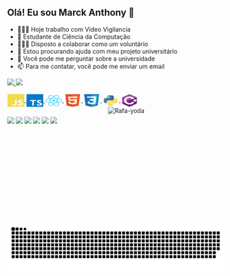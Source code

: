 ## Olá! Eu sou Marck Anthony 👋

- 👨🏻‍💻 Hoje trabalho com Video Vigilancia
- 🌱 Estudante de Ciência da Computação
- 🧑🏻‍💻 Disposto a colaborar como um voluntário
- 🤔 Estou procurando ajuda com meu projeto universitário
- 💬 Você pode me perguntar sobre a universidade
- 📫 Para me contatar, você pode me enviar um email

<div>
  <a href="https://github.com/MarcoAGP">
  <img height="127em" src="https://github-readme-stats.vercel.app/api?username=MarcoAGP&show_icons=true&theme=tokyonight&include_all_commits=true&count_private=true"/>
  <img height="127![image](https://user-images.githubusercontent.com/65792695/132927966-8956e431-ab16-4ed6-ba18-d0adc0a59ea8.png)
![image](https://user-images.githubusercontent.com/65792695/132927971-3cc6ae49-293f-458b-b440-160cc922ec19.png)
em" src="https://github-readme-stats.vercel.app/api/top-langs/?username=MarcoAGP&layout=compact&langs_count=7&theme=tokyonight"/>
</div>
  <div style="display: inline_block"><br>
  <img align="center" alt="Rafa-Js" height="30" width="40" src="https://raw.githubusercontent.com/devicons/devicon/master/icons/javascript/javascript-plain.svg">
  <img align="center" alt="Rafa-Ts" height="30" width="40" src="https://raw.githubusercontent.com/devicons/devicon/master/icons/typescript/typescript-plain.svg">
  <img align="center" alt="Rafa-React" height="30" width="40" src="https://raw.githubusercontent.com/devicons/devicon/master/icons/react/react-original.svg">
  <img align="center" alt="Rafa-HTML" height="30" width="40" src="https://raw.githubusercontent.com/devicons/devicon/master/icons/html5/html5-original.svg">
  <img align="center" alt="Rafa-CSS" height="30" width="40" src="https://raw.githubusercontent.com/devicons/devicon/master/icons/css3/css3-original.svg">
  <img align="center" alt="Rafa-Python" height="30" width="40" src="https://raw.githubusercontent.com/devicons/devicon/master/icons/python/python-original.svg">
  <img align="center" alt="Rafa-Csharp" height="30" width="40" src="https://raw.githubusercontent.com/devicons/devicon/master/icons/csharp/csharp-original.svg">
  <img align="right" alt="Rafa-yoda" height="270" width="270" src="https://media.discordapp.net/attachments/863925416073625637/886011748937793546/1239896_oc2Tb1LH.png?ex=67a5343e&is=67a3e2be&hm=aea06671ae25224876abba3abbbe9cfdc5f8f52bc65cef79110e2b8cf103a899&=&format=webp&quality=lossless&width=1200&height=1200">
</div>
  
  ###
  
<div> 
  <a href="https://www.youtube.com/channel/UCQkoElIAhXERJMFIbvYtVTg" target="_blank"><img src="https://img.shields.io/badge/YouTube-FF0000?style=for-the-badge&logo=youtube&logoColor=white" target="_blank"></a>
  <a href="https://www.instagram.com/skaners405/" target="_blank"><img src="https://img.shields.io/badge/-Instagram-%23E4405F?style=for-the-badge&logo=instagram&logoColor=white" target="_blank"></a>
 	<a href="https://www.twitch.tv/405_tonny" target="_blank"><img src="https://img.shields.io/badge/Twitch-9146FF?style=for-the-badge&logo=twitch&logoColor=white" target="_blank"></a>
 <a href="https://discord.gg/hSxMuCwwgV" target="_blank"><img src="https://img.shields.io/badge/Discord-7289DA?style=for-the-badge&logo=discord&logoColor=white" target="_blank"></a> 
  <a href = "mailto:marck.anthony405@gmail.com"><img src="https://img.shields.io/badge/-Gmail-%23333?style=for-the-badge&logo=gmail&logoColor=white" target="_blank"></a>
  <a href="https://bit.ly/4jgsMsY" target="_blank"><img src="https://img.shields.io/badge/-LinkedIn-%230077B5?style=for-the-badge&logo=linkedin&logoColor=white" target="_blank"></a> 
 
</div>

<picture>
  <source media="(prefers-color-scheme: dark)" srcset="https://raw.githubusercontent.com/MarcoAGP/MarcoAGP/output/github-contribution-grid-snake-dark.svg">
  <source media="(prefers-color-scheme: light)" srcset="https://raw.githubusercontent.com/MarcoAGP/MarcoAGP/output/github-contribution-grid-snake.svg">
  <img alt="github contribution grid snake animation" src="https://raw.githubusercontent.com/MarcoAGP/MarcoAGP/output/github-contribution-grid-snake.svg">
</picture>
